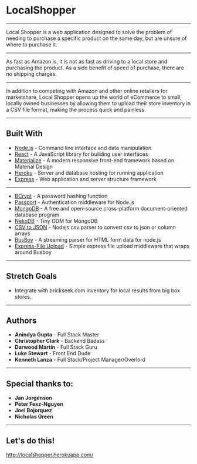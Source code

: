# LocalShopper

---

Local Shopper is a web application designed to solve the problem of needing to purchase a specific product on the same day, but are unsure of where to purchase it. 

---

As fast as Amazon is, it is not as fast as driving to a local store and purchasing the product. As a side benefit of speed of purchase, there are no shipping charges. 

---

In addition to competing with Amazon and other online retailers for marketshare, Local Shopper opens up the world of eCommerce to small, locally owned businesses by allowing them to upload their store inventory in a CSV file format, making the process quick and painless.

---

## Built With

* [Node.js](https://nodejs.org/en/) - Command line interface and data manipulation
* [React](https://reactjs.org/) - A JavaScript library for building user interfaces
* [Materialize](http://materializecss.com/) - A modern responsive front-end framework based on Material Design
* [Heroku](https://www.heroku.com/) - Server and database hosting for running application
* [Express](https://expressjs.com) - Web application and server structure framework

---

* [BCrypt](https://www.npmjs.com/package/bcrypt) - A password hashing function
* [Passport](http://www.passportjs.org/) - Authentication middleware for Node.js
* [MongoDB](https://www.mongodb.com) -  A free and open-source cross-platform document-oriented database program
* [NekoDB](https://www.npmjs.com/package/nekodb) - Tiny ODM for MongoDB
* [CSV to JSON](https://www.npmjs.com/package/csvtojson) - Nodejs csv parser to convert csv to json or column arrays
* [BusBoy](https://github.com/mscdex/busboy) - A streaming parser for HTML form data for node.js
* [Express-File Upload](https://www.npmjs.com/package/express-fileupload) - Simple express file upload middleware that wraps around Busboy

---

## Stretch Goals

* Integrate with brickseek.com inventory for local results from big box stores.

---

## Authors

* **Anindya Gupta** - Full Stack Master
* **Christopher Clark** - Backend Badass
* **Darwood Martin** - Full Stack Guru
* **Luke Stewart** - Front End Dude
* **Kenneth Lanza** - Full Stack/Project Manager/Overlord

---

## Special thanks to:

* **Jan Jorgenson**
* **Peter Fesz-Nguyen**
* **Joel Bojorquez**
* **Nicholas Green**

---

## Let's do this!

http://localshopper.herokuapp.com/